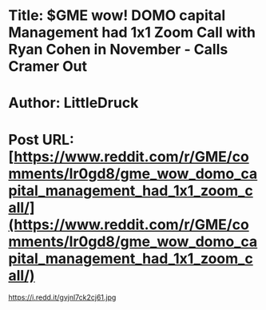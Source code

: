 # Title: $GME wow! DOMO capital Management had 1x1 Zoom Call with Ryan Cohen in November - Calls Cramer Out
# Author: LittleDruck
# Post URL: [https://www.reddit.com/r/GME/comments/lr0gd8/gme_wow_domo_capital_management_had_1x1_zoom_call/](https://www.reddit.com/r/GME/comments/lr0gd8/gme_wow_domo_capital_management_had_1x1_zoom_call/)


https://i.redd.it/gvjnl7ck2cj61.jpg
